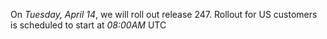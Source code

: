 On *Tuesday, April 14*, we will roll out release 247. Rollout for US customers is scheduled to start at *08:00AM* UTC
